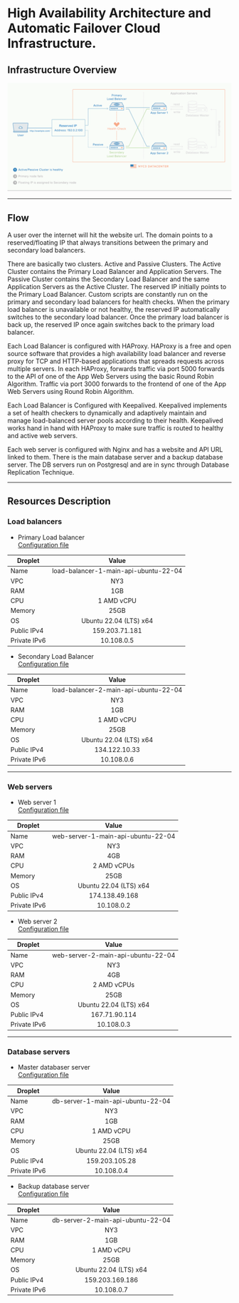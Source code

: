 # High Availability Architecture and Automatic Failover Cloud Infrastructure.


## Infrastructure Overview
![image info](./assets/infrastructure.gif)

-------------------------------------------------------------

## Flow

A user over the internet will hit the website url. The domain points to a reserved/floating IP that always transitions between the primary and secondary load balancers. 

There are basically two clusters. Active and Passive Clusters. The Active Cluster contains the Primary Load Balancer and Application Servers. The Passive Cluster contains the Secondary Load Balancer and the same Application Servers as the Active Cluster. The reserved IP initially points to the Primary Load Balancer. Custom scripts are constantly run on the primary and secondary load balancers for health checks. When the primary load balancer is unavailable or not healthy, the reserved IP automatically switches to the secondary load balancer. Once the primary load balancer is back up, the reserved IP once again switches back to the primary load balancer.

Each Load Balancer is configured with HAProxy. HAProxy is a free and open source software that provides a high availability load balancer and reverse proxy for TCP and HTTP-based applications that spreads requests across multiple servers. In each HAProxy, forwards traffic via port 5000 forwards to the API of one of the App Web Servers using the basic Round Robin Algorithm. Traffic via port 3000 forwards to the frontend of one of the App Web Servers using Round Robin Algorithm. 

Each Load Balancer is Configured with Keepalived. Keepalived implements a set of health checkers to dynamically and adaptively maintain and manage load-balanced server pools according to their health. Keepalived works hand in hand with HAProxy to make sure traffic is routed to healthy and active web servers.

Each web server is configured with Nginx and has a website and API URL linked to them. There is the main database server and a backup database server. The DB servers run on Postgresql and are in sync through Database Replication Technique.

-------------------------------------------------------------
## Resources Description
### Load balancers
- Primary Load balancer <br>
[Configuration file](https://github.com/divinirakiza/cloud-config/blob/main/load-balancers/primary-load-balancer.md)

| Droplet   |      Value   |
|----------|:-------------:|
| Name |  load-balancer-1-main-api-ubuntu-22-04 |
| VPC  | NY3 |
| RAM |    1GB  |
| CPU |    1 AMD vCPU  |
| Memory |    25GB  |
| OS | Ubuntu 22.04 (LTS) x64 |
| Public IPv4 |    159.203.71.181  |
| Private IPv6 |    10.108.0.5   |

- Secondary Load Balancer<br>
[Configuration file](https://github.com/divinirakiza/cloud-config/blob/main/load-balancers/secondary-load-balancer.md)

| Droplet   |      Value   |
|----------|:-------------:|
| Name |  load-balancer-2-main-api-ubuntu-22-04 |
| VPC  | NY3 |
| RAM |    1GB  |
| CPU |    1 AMD vCPU  |
| Memory |    25GB  |
| OS | Ubuntu 22.04 (LTS) x64 |
| Public IPv4 |    134.122.10.33  |
| Private IPv6 |    10.108.0.6   |

-------------------------------------------------------------

### Web servers
- Web server 1<br>
[Configuration file](https://github.com/divinirakiza/cloud-config/blob/main/web-servers/web-server-1.md)

| Droplet   |      Value   |
|----------|:-------------:|
| Name |  web-server-1-main-api-ubuntu-22-04 |
| VPC  | NY3 |
| RAM |    4GB  |
| CPU |    2 AMD vCPUs  |
| Memory |    25GB  |
| OS | Ubuntu 22.04 (LTS) x64 |
| Public IPv4 |    174.138.49.168  |
| Private IPv6 |    10.108.0.2 |

- Web server 2 <br>
[Configuration file](https://github.com/divinirakiza/cloud-config/blob/main/web-servers/web-server-1.md)

| Droplet   |      Value   |
|----------|:-------------:|
| Name |  web-server-2-main-api-ubuntu-22-04 |
| VPC  | NY3 |
| RAM |    4GB  |
| CPU |    2 AMD vCPUs  |
| Memory |    25GB  |
| OS | Ubuntu 22.04 (LTS) x64 |
| Public IPv4 |    167.71.90.114  |
| Private IPv6 |    10.108.0.3 |


-------------------------------------------------------------
### Database servers
- Master databaser server <br>
[Configuration file](https://github.com/divinirakiza/cloud-config/blob/main/database-servers/master-database-server.md)

| Droplet   |      Value   |
|----------|:-------------:|
| Name |  db-server-1-main-api-ubuntu-22-04 |
| VPC  | NY3 |
| RAM |    1GB  |
| CPU |    1 AMD vCPU  |
| Memory |    25GB  |
| OS | Ubuntu 22.04 (LTS) x64 |
| Public IPv4 |    159.203.105.28  |
| Private IPv6 |    10.108.0.4 |

- Backup database server <br>
[Configuration file](https://github.com/divinirakiza/cloud-config/blob/main/database-servers/backup-database-server.md)

| Droplet   |      Value   |
|----------|:-------------:|
| Name |  db-server-2-main-api-ubuntu-22-04 |
| VPC  | NY3 |
| RAM |    1GB  |
| CPU |    1 AMD vCPU  |
| Memory |    25GB  |
| OS | Ubuntu 22.04 (LTS) x64 |
| Public IPv4 |    159.203.169.186  |
| Private IPv6 |    10.108.0.7 |

